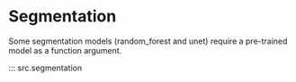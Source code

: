 # Segmentation

Some segmentation models (random_forest and unet) require a pre-trained model as a function argument.

::: src.segmentation
